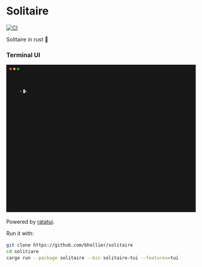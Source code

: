 # Solitaire
[![CI](https://github.com/bhollier/solitaire/actions/workflows/rust.yml/badge.svg)](https://github.com/bhollier/solitaire/actions/workflows/rust.yml)

Solitaire in rust 🦀

### Terminal UI

![demo](./demo/demo.gif)

Powered by [ratatui](https://github.com/ratatui-org/ratatui).

Run it with:
```bash
git clone https://github.com/bhollier/solitaire
cd solitiare
cargo run --package solitaire --bin solitaire-tui --features=tui
```

